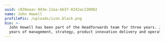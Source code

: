 ```yaml
---
uuid: c038aaac-943e-11ea-bb37-0242ac130002
name: John Howell
profilePic: /uploads/icon.black.png
bio: >-
  John Howell has been part of the Headforwards team for three years. John is an accomplished Senior Executive with over 18
  years of management, strategy, product innovation delivery and operational experience in IT e-commerce.
---
```

